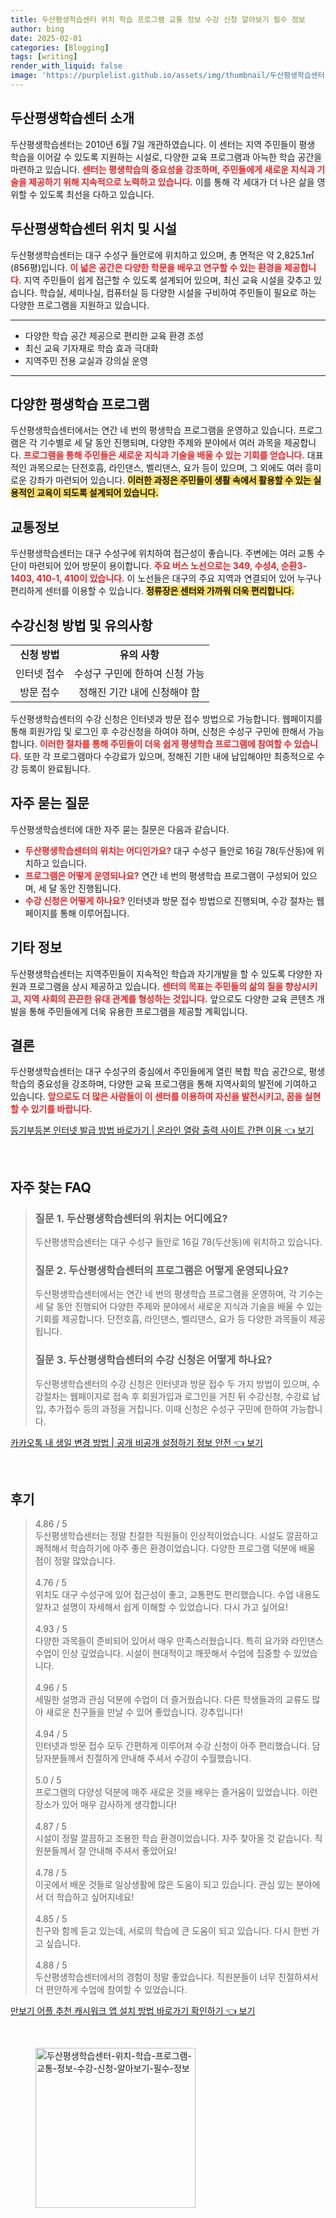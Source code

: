 ```yaml
---
title: 두산평생학습센터 위치 학습 프로그램 교통 정보 수강 신청 알아보기 필수 정보
author: bing
date: 2025-02-01
categories: [Blogging]
tags: [writing]
render_with_liquid: false
image: 'https://purplelist.github.io/assets/img/thumbnail/두산평생학습센터-위치-학습-프로그램-교통-정보-수강-신청-알아보기-필수-정보.webp'
---
```



<h2 id='두산평생학습센터_소개'>두산평생학습센터 소개</h2>

<p>두산평생학습센터는 2010년 6월 7일 개관하였습니다. 이 센터는 지역 주민들이 평생 학습을 이어갈 수 있도록 지원하는 시설로, 다양한 교육 프로그램과 아늑한 학습 공간을 마련하고 있습니다. <b><span style="color: #ee2323;">센터는 평생학습의 중요성을 강조하며, 주민들에게 새로운 지식과 기술을 제공하기 위해 지속적으로 노력하고 있습니다.</span></b> 이를 통해 각 세대가 더 나은 삶을 영위할 수 있도록 최선을 다하고 있습니다.</p>

<h2 id='두산평생학습센터_위치_및_시설'>두산평생학습센터 위치 및 시설</h2>

<p>두산평생학습센터는 대구 수성구 들안로에 위치하고 있으며, 총 면적은 약 2,825.1㎡(856평)입니다. <b><span style="color: #ee2323;">이 넓은 공간은 다양한 학문을 배우고 연구할 수 있는 환경을 제공합니다.</span></b> 지역 주민들이 쉽게 접근할 수 있도록 설계되어 있으며, 최신 교육 시설을 갖추고 있습니다. 학습실, 세미나실, 컴퓨터실 등 다양한 시설을 구비하여 주민들이 필요로 하는 다양한 프로그램을 지원하고 있습니다.</p>

<hr />

<ul>
    <li>다양한 학습 공간 제공으로 편리한 교육 환경 조성</li>
    <li>최신 교육 기자재로 학습 효과 극대화</li>
    <li>지역주민 전용 교실과 강의실 운영</li>
</ul>

<hr />

<h2 id='다양한_평생학습_프로그램'>다양한 평생학습 프로그램</h2>

<p>두산평생학습센터에서는 연간 네 번의 평생학습 프로그램을 운영하고 있습니다. 프로그램은 각 기수별로 세 달 동안 진행되며, 다양한 주제와 분야에서 여러 과목을 제공합니다. <b><span style="color: #ee2323;">프로그램을 통해 주민들은 새로운 지식과 기술을 배울 수 있는 기회를 얻습니다.</span></b> 대표적인 과목으로는 단전호흡, 라인댄스, 벨리댄스, 요가 등이 있으며, 그 외에도 여러 흥미로운 강좌가 마련되어 있습니다. <b><span style="background-color: #ffe066;">이러한 과정은 주민들이 생활 속에서 활용할 수 있는 실용적인 교육이 되도록 설계되어 있습니다.</span></b></p>

<h2 id='교통정보'>교통정보</h2>

<p>두산평생학습센터는 대구 수성구에 위치하여 접근성이 좋습니다. 주변에는 여러 교통 수단이 마련되어 있어 방문이 용이합니다. <b><span style="color: #ee2323;">주요 버스 노선으로는 349, 수성4, 순환3-1403, 410-1, 410이 있습니다.</span></b> 이 노선들은 대구의 주요 지역과 연결되어 있어 누구나 편리하게 센터를 이용할 수 있습니다. <b><span style="background-color: #ffe066;">정류장은 센터와 가까워 더욱 편리합니다.</span></b></p>

<h2 id='수강신청_방법_및_유의사항'>수강신청 방법 및 유의사항</h2>

<table>
    <tr>
        <td style="text-align: center; height: 17px;"><b>신청 방법</b></td>
        <td style="text-align: center; height: 17px;"><b>유의 사항</b></td>
    </tr>
    <tr>
        <td style="text-align: center; height: 17px;">인터넷 접수</td>
        <td style="text-align: center; height: 17px;">수성구 구민에 한하여 신청 가능</td>
    </tr>
    <tr>
        <td style="text-align: center; height: 17px;">방문 접수</td>
        <td style="text-align: center; height: 17px;">정해진 기간 내에 신청해야 함</td>
    </tr>
</table>

<p>두산평생학습센터의 수강 신청은 인터넷과 방문 접수 방법으로 가능합니다. 웹페이지를 통해 회원가입 및 로그인 후 수강신청을 하여야 하며, 신청은 수성구 구민에 한해서 가능합니다. <b><span style="color: #ee2323;">이러한 절차를 통해 주민들이 더욱 쉽게 평생학습 프로그램에 참여할 수 있습니다.</span></b> 또한 각 프로그램마다 수강료가 있으며, 정해진 기한 내에 납입해야만 최종적으로 수강 등록이 완료됩니다.</p>

<h2 id='자주_묻는_질문'>자주 묻는 질문</h2>

<p>두산평생학습센터에 대한 자주 묻는 질문은 다음과 같습니다.</p>

<ul>
    <li><b><span style="color: #ee2323;">두산평생학습센터의 위치는 어디인가요?</span></b> 대구 수성구 들안로 16길 78(두산동)에 위치하고 있습니다.</li>
    <li><b><span style="color: #ee2323;">프로그램은 어떻게 운영되나요?</span></b> 연간 네 번의 평생학습 프로그램이 구성되어 있으며, 세 달 동안 진행됩니다.</li>
    <li><b><span style="color: #ee2323;">수강 신청은 어떻게 하나요?</span></b> 인터넷과 방문 접수 방법으로 진행되며, 수강 절차는 웹페이지를 통해 이루어집니다.</li>
</ul>

<h2 id='기타_정보'>기타 정보</h2>

<p>두산평생학습센터는 지역주민들이 지속적인 학습과 자기개발을 할 수 있도록 다양한 자원과 프로그램을 상시 제공하고 있습니다. <b><span style="color: #ee2323;">센터의 목표는 주민들의 삶의 질을 향상시키고, 지역 사회의 끈끈한 유대 관계를 형성하는 것입니다.</span></b> 앞으로도 다양한 교육 콘텐츠 개발을 통해 주민들에게 더욱 유용한 프로그램을 제공할 계획입니다.</p>

<h2 id='결론'>결론</h2>

<p>두산평생학습센터는 대구 수성구의 중심에서 주민들에게 열린 복합 학습 공간으로, 평생학습의 중요성을 강조하며, 다양한 교육 프로그램을 통해 지역사회의 발전에 기여하고 있습니다. <b><span style="color: #ee2323;">앞으로도 더 많은 사람들이 이 센터를 이용하여 자신을 발전시키고, 꿈을 실현할 수 있기를 바랍니다.</span></b></p>


<p><a class="click-button" title="등기부등본 인터넷 발급 방법 바로가기 | 온라인 열람 출력 사이트 간편 이용" href="https://purplelist.github.io/posts/%EB%93%B1%EA%B8%B0%EB%B6%80%EB%93%B1%EB%B3%B8-%EC%9D%B8%ED%84%B0%EB%84%B7-%EB%B0%9C%EA%B8%89-%EB%B0%A9%EB%B2%95-%EB%B0%94%EB%A1%9C%EA%B0%80%EA%B8%B0-%EC%98%A8%EB%9D%BC%EC%9D%B8-%EC%97%B4%EB%9E%8C-%EC%B6%9C%EB%A0%A5-%EC%82%AC%EC%9D%B4%ED%8A%B8-%EA%B0%84%ED%8E%B8-%EC%9D%B4%EC%9A%A9/" rel="dofollow">등기부등본 인터넷 발급 방법 바로가기 | 온라인 열람 출력 사이트 간편 이용 👈 보기</a></p><br>
<h2 id='자주_찾는_FAQ'>자주 찾는 FAQ</h2>
<div itemscope="" itemtype="https://schema.org/FAQPage"> 
<blockquote> 
<div itemscope="" itemprop="mainEntity" itemtype="https://schema.org/Question"> 
<h3 itemprop="name">질문 1. 두산평생학습센터의 위치는 어디에요?</h3> 
<div itemscope="" itemprop="acceptedAnswer" itemtype="https://schema.org/Answer"> 
<span itemprop="text"> 
<p>두산평생학습센터는 대구 수성구 들안로 16길 78(두산동)에 위치하고 있습니다.</p> 
</span> 
</div> 
</div> 
<div itemscope="" itemprop="mainEntity" itemtype="https://schema.org/Question"> 
<h3 itemprop="name">질문 2. 두산평생학습센터의 프로그램은 어떻게 운영되나요?</h3> 
<div itemscope="" itemprop="acceptedAnswer" itemtype="https://schema.org/Answer"> 
<span itemprop="text"> 
<p>두산평생학습센터에서는 연간 네 번의 평생학습 프로그램을 운영하며, 각 기수는 세 달 동안 진행되어 다양한 주제와 분야에서 새로운 지식과 기술을 배울 수 있는 기회를 제공합니다. 단전호흡, 라인댄스, 벨리댄스, 요가 등 다양한 과목들이 제공됩니다.</p> 
</span> 
</div> 
</div> 
<div itemscope="" itemprop="mainEntity" itemtype="https://schema.org/Question"> 
<h3 itemprop="name">질문 3. 두산평생학습센터의 수강 신청은 어떻게 하나요?</h3> 
<div itemscope="" itemprop="acceptedAnswer" itemtype="https://schema.org/Answer"> 
<span itemprop="text"> 
<p>두산평생학습센터의 수강 신청은 인터넷과 방문 접수 두 가지 방법이 있으며, 수강절차는 웹페이지로 접속 후 회원가입과 로그인을 거친 뒤 수강신청, 수강료 납입, 추가접수 등의 과정을 거칩니다. 이때 신청은 수성구 구민에 한하여 가능합니다.</p> 
</span> 
</div> 
</div> 
</blockquote> 
</div>
<p><a class="click-button" title="카카오톡 내 생일 변경 방법 | 공개 비공개 설정하기 정보 안전" href="https://purplelist.github.io/posts/%EC%B9%B4%EC%B9%B4%EC%98%A4%ED%86%A1-%EB%82%B4-%EC%83%9D%EC%9D%BC-%EB%B3%80%EA%B2%BD-%EB%B0%A9%EB%B2%95-%EA%B3%B5%EA%B0%9C-%EB%B9%84%EA%B3%B5%EA%B0%9C-%EC%84%A4%EC%A0%95%ED%95%98%EA%B8%B0-%EC%A0%95%EB%B3%B4-%EC%95%88%EC%A0%84/" rel="dofollow">카카오톡 내 생일 변경 방법 | 공개 비공개 설정하기 정보 안전 👈 보기</a></p><br>
<h2 id='후기'>후기</h2>
<div itemscope itemtype="https://schema.org/Product">
  <blockquote>
  <div itemprop="review" itemscope itemtype="https://schema.org/Review">
      <div itemprop="reviewRating" itemscope itemtype="https://schema.org/Rating"> <span itemprop="ratingValue">4.86</span> / <span itemprop="bestRating">5</span> </div>
      <span itemprop="reviewBody">두산평생학습센터는 정말 친절한 직원들이 인상적이었습니다. 시설도 깔끔하고 쾌적해서 학습하기에 아주 좋은 환경이었습니다. 다양한 프로그램 덕분에 배울 점이 정말 많았습니다.</span>
  </div>
  <br>
  <div itemprop="review" itemscope itemtype="https://schema.org/Review">
      <div itemprop="reviewRating" itemscope itemtype="https://schema.org/Rating"> <span itemprop="ratingValue">4.76</span> / <span itemprop="bestRating">5</span> </div>
      <span itemprop="reviewBody">위치도 대구 수성구에 있어 접근성이 좋고, 교통편도 편리했습니다. 수업 내용도 알차고 설명이 자세해서 쉽게 이해할 수 있었습니다. 다시 가고 싶어요!</span>
  </div>
  <br>
  <div itemprop="review" itemscope itemtype="https://schema.org/Review">
      <div itemprop="reviewRating" itemscope itemtype="https://schema.org/Rating"> <span itemprop="ratingValue">4.93</span> / <span itemprop="bestRating">5</span> </div>
      <span itemprop="reviewBody">다양한 과목들이 준비되어 있어서 매우 만족스러웠습니다. 특히 요가와 라인댄스 수업이 인상 깊었습니다. 시설이 현대적이고 깨끗해서 수업에 집중할 수 있었습니다.</span>
  </div>
  <br>
  <div itemprop="review" itemscope itemtype="https://schema.org/Review">
      <div itemprop="reviewRating" itemscope itemtype="https://schema.org/Rating"> <span itemprop="ratingValue">4.96</span> / <span itemprop="bestRating">5</span> </div>
      <span itemprop="reviewBody">세밀한 설명과 관심 덕분에 수업이 더 즐거웠습니다. 다른 학생들과의 교류도 많아 새로운 친구들을 만날 수 있어 좋았습니다. 강추입니다!</span>
  </div>
  <br>
  <div itemprop="review" itemscope itemtype="https://schema.org/Review">
      <div itemprop="reviewRating" itemscope itemtype="https://schema.org/Rating"> <span itemprop="ratingValue">4.94</span> / <span itemprop="bestRating">5</span> </div>
      <span itemprop="reviewBody">인터넷과 방문 접수 모두 간편하게 이루어져 수강 신청이 아주 편리했습니다. 담당자분들께서 친절하게 안내해 주셔서 수강이 수월했습니다.</span>
  </div>
  <br>
  <div itemprop="review" itemscope itemtype="https://schema.org/Review">
      <div itemprop="reviewRating" itemscope itemtype="https://schema.org/Rating"> <span itemprop="ratingValue">5.0</span> / <span itemprop="bestRating">5</span> </div>
      <span itemprop="reviewBody">프로그램의 다양성 덕분에 매주 새로운 것을 배우는 즐거움이 있었습니다. 이런 장소가 있어 매우 감사하게 생각합니다!</span>
  </div>
  <br>
  <div itemprop="review" itemscope itemtype="https://schema.org/Review">
      <div itemprop="reviewRating" itemscope itemtype="https://schema.org/Rating"> <span itemprop="ratingValue">4.87</span> / <span itemprop="bestRating">5</span> </div>
      <span itemprop="reviewBody">시설이 정말 깔끔하고 조용한 학습 환경이었습니다. 자주 찾아올 것 같습니다. 직원분들께서 잘 안내해 주셔서 좋았어요!</span>
  </div>
  <br>
  <div itemprop="review" itemscope itemtype="https://schema.org/Review">
      <div itemprop="reviewRating" itemscope itemtype="https://schema.org/Rating"> <span itemprop="ratingValue">4.78</span> / <span itemprop="bestRating">5</span> </div>
      <span itemprop="reviewBody">이곳에서 배운 것들로 일상생활에 많은 도움이 되고 있습니다. 관심 있는 분야에서 더 학습하고 싶어지네요!</span>
  </div>
  <br>
  <div itemprop="review" itemscope itemtype="https://schema.org/Review">
      <div itemprop="reviewRating" itemscope itemtype="https://schema.org/Rating"> <span itemprop="ratingValue">4.85</span> / <span itemprop="bestRating">5</span> </div>
      <span itemprop="reviewBody">친구와 함께 듣고 있는데, 서로의 학습에 큰 도움이 되고 있습니다. 다시 한번 가고 싶습니다.</span>
  </div>
  <br>
  <div itemprop="review" itemscope itemtype="https://schema.org/Review">
      <div itemprop="reviewRating" itemscope itemtype="https://schema.org/Rating"> <span itemprop="ratingValue">4.88</span> / <span itemprop="bestRating">5</span> </div>
      <span itemprop="reviewBody">두산평생학습센터에서의 경험이 정말 좋았습니다. 직원분들이 너무 친절하셔서 더 편안하게 수업에 참여할 수 있었습니다.</span>
  </div>
  </blockquote>
</div>
<p><a class="click-button" title="만보기 어플 추천 캐시워크 앱 설치 방법 바로가기 확인하기" href="https://purplelist.github.io/posts/%EB%A7%8C%EB%B3%B4%EA%B8%B0-%EC%96%B4%ED%94%8C-%EC%B6%94%EC%B2%9C-%EC%BA%90%EC%8B%9C%EC%9B%8C%ED%81%AC-%EC%95%B1-%EC%84%A4%EC%B9%98-%EB%B0%A9%EB%B2%95-%EB%B0%94%EB%A1%9C%EA%B0%80%EA%B8%B0-%ED%99%95%EC%9D%B8%ED%95%98%EA%B8%B0/" rel="dofollow">만보기 어플 추천 캐시워크 앱 설치 방법 바로가기 확인하기 👈 보기</a></p><br>
<figure class="image"><img src="https://purplelist.github.io/assets/img/thumbnail/두산평생학습센터-위치-학습-프로그램-교통-정보-수강-신청-알아보기-필수-정보.webp" alt="두산평생학습센터-위치-학습-프로그램-교통-정보-수강-신청-알아보기-필수-정보" width="256" height="256"></figure>